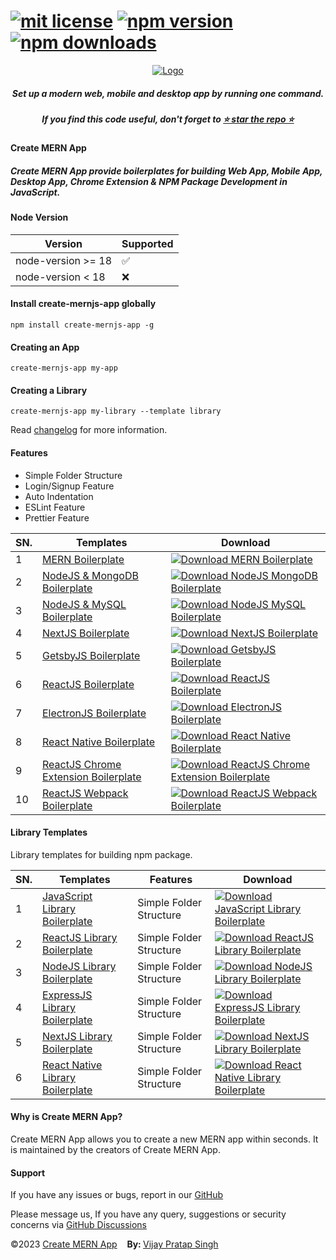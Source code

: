 # [![mit license](https://img.shields.io/github/license/mernjs/create-mern-app)](https://github.com/mernjs/create-mern-app/blob/master/LICENSE) [![npm version](https://img.shields.io/npm/v/create-mernjs-app)](https://www.npmjs.com/package/create-mernjs-app) [![npm downloads](https://img.shields.io/npm/dy/create-mernjs-app)](https://www.npmjs.com/package/create-mernjs-app)

<p align="center">
  <a target="_blank" href="https://mernjs.github.io/create-mern-app" rel="noopener">
 <img src="https://mernjs.github.io/create-mern-app/assets/logo1.png" alt="Logo"></a>
</p>
<h5 align="center">Set up a modern web, mobile and desktop app by running one command.</h5>

<h5 align="center">
If you find this code useful, don't forget to <a target="_blank" href="https://github.com/mernjs/create-mern-app" rel="noopener">⭐ star the repo ⭐</a> 
</h5>

<h4>Create MERN App</h4>
<h5>Create MERN App provide boilerplates for building Web App, Mobile App, Desktop App, Chrome Extension & NPM Package Development in JavaScript.</h5>

<h4>Node Version </h4>

| Version | Supported          |
| ------- | ------------------ |
| node-version >= 18   | :white_check_mark: |
| node-version  < 18   | :x:  |

<h4>Install create-mernjs-app globally</h4>

```
npm install create-mernjs-app -g 
```

<h4>Creating an App</h4>

```
create-mernjs-app my-app
```

<h4>Creating a Library</h4>

```
create-mernjs-app my-library --template library
```

Read [changelog](https://github.com/mernjs/create-mern-app/releases) for more information.


<h4>Features</h4>

- Simple Folder Structure
- Login/Signup Feature
- Auto Indentation 
- ESLint Feature
- Prettier Feature

| SN. | Templates | Download |
| ------ | ------ | ------ |
| 1 | [MERN Boilerplate](https://github.com/mernjs/create-mern-app/tree/master/templates/app/mern-app) | [![Download MERN Boilerplate](https://custom-icon-badges.herokuapp.com/badge/-Download-blue?style=for-the-badge&logo=download&logoColor=white "Download MERN Boilerplate")](https://github.com/mernjs/create-mern-app/raw/master/templates/app/mern-app.zip) |
| 2 | [NodeJS & MongoDB Boilerplate](https://github.com/mernjs/create-mern-app/tree/master/templates/app/nodejs-mongodb-app) | [![Download NodeJS MongoDB Boilerplate](https://custom-icon-badges.herokuapp.com/badge/-Download-blue?style=for-the-badge&logo=download&logoColor=white "Download NodeJS MongoDB Boilerplate")](https://github.com/mernjs/create-mern-app/raw/master/templates/app/nodejs-mongodb-app.zip) |
| 3 | [NodeJS & MySQL Boilerplate](https://github.com/mernjs/create-mern-app/tree/master/templates/app/nodejs-mysql-app) | [![Download NodeJS MySQL Boilerplate](https://custom-icon-badges.herokuapp.com/badge/-Download-blue?style=for-the-badge&logo=download&logoColor=white "Download NodeJS MySQL Boilerplate")](https://github.com/mernjs/create-mern-app/raw/master/templates/app/nodejs-mysql-app.zip) |
| 4 | [NextJS Boilerplate](https://github.com/mernjs/create-mern-app/tree/master/templates/app/nextjs-app) | [![Download NextJS Boilerplate](https://custom-icon-badges.herokuapp.com/badge/-Download-blue?style=for-the-badge&logo=download&logoColor=white "Download NextJS Boilerplate")](https://github.com/mernjs/create-mern-app/raw/master/templates/app/nextjs-app.zip) |
| 5 | [GetsbyJS Boilerplate](https://github.com/mernjs/create-mern-app/tree/master/templates/app/gatsbyjs-app) | [![Download GetsbyJS Boilerplate](https://custom-icon-badges.herokuapp.com/badge/-Download-blue?style=for-the-badge&logo=download&logoColor=white "Download GetsbyJS Boilerplate")](https://github.com/mernjs/create-mern-app/raw/master/templates/app/gatsbyjs-app.zip) |
| 6 | [ReactJS Boilerplate](https://github.com/mernjs/create-mern-app/tree/master/templates/app/reactjs-app) | [![Download ReactJS Boilerplate](https://custom-icon-badges.herokuapp.com/badge/-Download-blue?style=for-the-badge&logo=download&logoColor=white "Download ReactJS Boilerplate")](https://github.com/mernjs/create-mern-app/raw/master/templates/app/reactjs-app.zip) |
| 7 | [ElectronJS Boilerplate](https://github.com/mernjs/create-mern-app/tree/master/templates/app/electronjs-app) | [![Download ElectronJS Boilerplate](https://custom-icon-badges.herokuapp.com/badge/-Download-blue?style=for-the-badge&logo=download&logoColor=white "Download ElectronJS Boilerplate")](https://github.com/mernjs/create-mern-app/raw/master/templates/app/electronjs-app.zip) |
| 8 | [React Native Boilerplate](https://github.com/mernjs/create-mern-app/tree/master/templates/app/react-native-app) | [![Download React Native Boilerplate](https://custom-icon-badges.herokuapp.com/badge/-Download-blue?style=for-the-badge&logo=download&logoColor=white "Download React Native Boilerplate")](https://github.com/mernjs/create-mern-app/raw/master/templates/app/react-native-app.zip) |
| 9 | [ReactJS Chrome Extension Boilerplate](https://github.com/mernjs/create-mern-app/tree/master/templates/app/reactjs-chrome-extension-app) | [![Download ReactJS Chrome Extension Boilerplate](https://custom-icon-badges.herokuapp.com/badge/-Download-blue?style=for-the-badge&logo=download&logoColor=white "Download ReactJS Chrome Extension Boilerplate")](https://github.com/mernjs/create-mern-app/raw/master/templates/app/reactjs-chrome-extension-app.zip) |
| 10 | [ReactJS Webpack Boilerplate](https://github.com/mernjs/create-mern-app/tree/master/templates/app/reactjs-webpack-app) | [![Download ReactJS Webpack Boilerplate](https://custom-icon-badges.herokuapp.com/badge/-Download-blue?style=for-the-badge&logo=download&logoColor=white "Download ReactJS Webpack Boilerplate")](https://github.com/mernjs/create-mern-app/raw/master/templates/app/reactjs-webpack-app.zip) |

<h4>Library Templates</h4>

Library templates for building npm package.

| SN. | Templates | Features | Download |
| ------ | ------ | ------ | ------ |
| 1 | [JavaScript Library Boilerplate](https://github.com/mernjs/create-mern-app/tree/master/templates/library/javascript-library) | Simple Folder Structure | [![Download JavaScript Library Boilerplate](https://custom-icon-badges.herokuapp.com/badge/-Download-blue?style=for-the-badge&logo=download&logoColor=white "Download JavaScript Library Boilerplate")](https://github.com/mernjs/create-mern-app/raw/master/templates/library/javascript-library.zip) |
| 2 | [ReactJS Library Boilerplate](https://github.com/mernjs/create-mern-app/tree/master/templates/library/reactjs-library) | Simple Folder Structure | [![Download ReactJS Library Boilerplate](https://custom-icon-badges.herokuapp.com/badge/-Download-blue?style=for-the-badge&logo=download&logoColor=white "Download ReactJS Library Boilerplate")](https://github.com/mernjs/create-mern-app/raw/master/templates/library/reactjs-library.zip) |
| 3 | [NodeJS Library Boilerplate](https://github.com/mernjs/create-mern-app/tree/master/templates/library/nodejs-library) | Simple Folder Structure | [![Download NodeJS Library Boilerplate](https://custom-icon-badges.herokuapp.com/badge/-Download-blue?style=for-the-badge&logo=download&logoColor=white "Download NodeJS Library Boilerplate")](https://github.com/mernjs/create-mern-app/raw/master/templates/library/nodejs-library.zip) |
| 4 | [ExpressJS Library Boilerplate](https://github.com/mernjs/create-mern-app/tree/master/templates/library/expressjs-library) | Simple Folder Structure | [![Download ExpressJS Library Boilerplate](https://custom-icon-badges.herokuapp.com/badge/-Download-blue?style=for-the-badge&logo=download&logoColor=white "Download ExpressJS Library Boilerplate")](https://github.com/mernjs/create-mern-app/raw/master/templates/library/expressjs-library.zip) |
| 5 | [NextJS Library Boilerplate](https://github.com/mernjs/create-mern-app/tree/master/templates/library/nextjs-library) | Simple Folder Structure | [![Download NextJS Library Boilerplate](https://custom-icon-badges.herokuapp.com/badge/-Download-blue?style=for-the-badge&logo=download&logoColor=white "Download NextJS Library Boilerplate")](https://github.com/mernjs/create-mern-app/raw/master/templates/library/nextjs-library.zip) |
| 6 | [React Native Library Boilerplate](https://github.com/mernjs/create-mern-app/tree/master/templates/library/react-native-library) | Simple Folder Structure | [![Download React Native Library Boilerplate](https://custom-icon-badges.herokuapp.com/badge/-Download-blue?style=for-the-badge&logo=download&logoColor=white "Download React Native Library Boilerplate")](https://github.com/mernjs/create-mern-app/raw/master/templates/library/react-native-library.zip) |

<h4>Why is Create MERN App?</h4>

Create MERN App allows you to create a new MERN app within seconds. It is maintained by the creators of Create MERN App.

<h4>Support</h4>

If you have any issues or bugs, report in our [GitHub](https://github.com/mernjs/create-mern-app/issues)

Please message us, If you have any query, suggestions or security concerns via [GitHub Discussions](https://github.com/mernjs/create-mern-app/discussions)

<p style="margin-left: '30px', margin-right: '30px'"><span style="text-align: 'left'">©2023 <a href="https://github.com/mernjs/create-mern-app/blob/master/LICENSE" target="_blank"> Create MERN App</a></span>&nbsp;&nbsp;&nbsp;&nbsp;<span style="float: 'right'"><b>By: </b> <a href="https://vijay-pratap-singh.netlify.app" target="_blank"> Vijay Pratap Singh</a></span></p>
